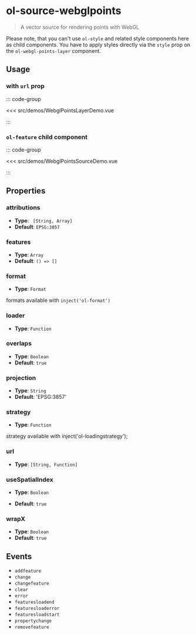 # ol-source-webglpoints

> A vector source for rendering points with WebGL

Please note, that you can't use `ol-style` and related style components here as child components.
You have to apply styles directly via the `style` prop on the `ol-webgl-points-layer` component.

<script setup>
import WebglPointsLayerDemo from "@demos/WebglPointsLayerDemo.vue"
import WebglPointsSourceDemo from "@demos/WebglPointsSourceDemo.vue"
</script>

## Usage

### with `url` prop

<ClientOnly>
<WebglPointsLayerDemo />
</ClientOnly>

::: code-group

<<< src/demos/WebglPointsLayerDemo.vue

:::

### `ol-feature` child component

<ClientOnly>
<WebglPointsSourceDemo />
</ClientOnly>

::: code-group

<<< src/demos/WebglPointsSourceDemo.vue

:::

## Properties

### attributions

- **Type**: ` [String, Array]`
- **Default**: `EPSG:3857`

### features

- **Type**: `Array`
- **Default**: `() => []`

### format

- **Type**: `Format`

formats available with `inject('ol-format')`

### loader

- **Type**: `Function`

### overlaps

- **Type**: `Boolean`
- **Default**: `true`

### projection

- **Type**: `String`
- **Default**: 'EPSG:3857'

### strategy

- **Type**: `Function`

strategy available with inject('ol-loadingstrategy');

### url

- **Type**: `[String, Function]`

### useSpatialIndex

- **Type**: `Boolean`

- **Default**: `true`

### wrapX

- **Type**: `Boolean`
- **Default**: `true`

## Events

- `addfeature`
- `change`
- `changefeature`
- `clear`
- `error`
- `featuresloadend`
- `featuresloaderror`
- `featuresloadstart`
- `propertychange`
- `removefeature`
